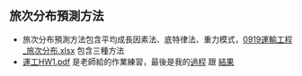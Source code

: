 ## 旅次分布預測方法

* 旅次分布預測方法包含平均成長因素法、底特律法、重力模式，[0919運輸工程_旅次分布.xlsx](https://github.com/liaojung/TransportationEngineering/blob/main/0919%E9%81%8B%E8%BC%B8%E5%B7%A5%E7%A8%8B_%E6%97%85%E6%AC%A1%E5%88%86%E5%B8%83.xlsx) 包含三種方法
* [運工HW1.pdf](https://github.com/liaojung/TransportationEngineering/blob/main/%E9%81%8B%E5%B7%A5HW1.pdf) 是老師給的作業練習，最後是我的[過程](https://github.com/liaojung/TransportationEngineering/blob/main/%E4%BD%9C%E6%A5%AD%E4%B8%80.xlsx) 跟 [結果](https://github.com/liaojung/TransportationEngineering/blob/main/TE_Homework%20Assignment%201.pdf)
